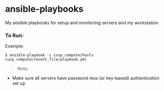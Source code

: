 # ansible-playbooks
My ansible playbooks for setup and monitoring servers and my workstation

### To Run:
Example:
```
$ ansible-playbook -i cusp_compute/hosts cusp_compute/recent_file/playbook.yml
```

> Note:
  - Make sure all servers have password-less (or key-based) authentication set up

